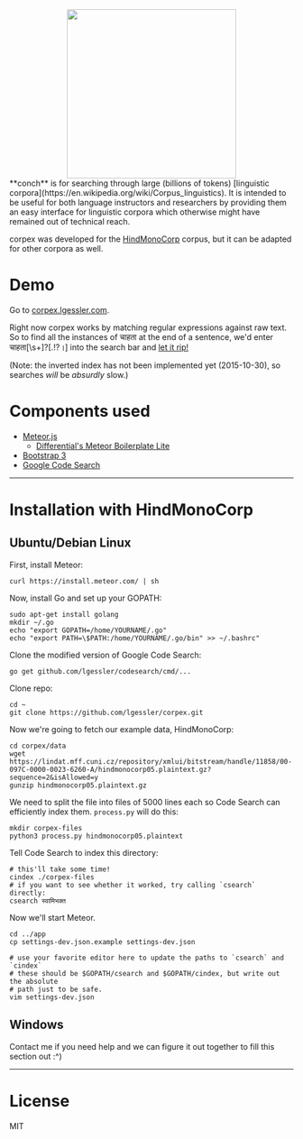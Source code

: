 <div style="text-align:center;">
<img src="https://cdn.rawgit.com/lgessler/conch/master/.misc/conch.svg" width="300" height="auto"></img>
</div>
**conch**  is for searching through large
(billions of tokens) [linguistic corpora](https://en.wikipedia.org/wiki/Corpus_linguistics).
It is intended to be useful for both language instructors and researchers by
providing them an easy interface for linguistic corpora which otherwise
might have remained out of technical reach.

corpex was developed for the 
[HindMonoCorp](https://lindat.mff.cuni.cz/repository/xmlui/handle/11858/00-097C-0000-0023-6260-A)
corpus, but it can be adapted for other corpora as well.

# Demo

Go to [corpex.lgessler.com](http://corpex.lgessler.com). 

Right now corpex works by matching regular expressions against raw text. So to find all the instances of चाहता at the end of a sentence, we'd enter चाहता[\s+]?[.!?।] into the search bar and [let it rip!](http://corpex.lgessler.com/results/%E0%A4%9A%E0%A4%BE%E0%A4%B9%E0%A4%A4%E0%A4%BE%5B%5Cs%2B%5D%3F%5B.!%3F%E0%A5%A4%5D)

(Note: the inverted index has not been implemented yet (2015-10-30), so searches *will* be *absurdly* slow.)

# Components used 

* [Meteor.js](https://www.meteor.com)
    * [Differential's Meteor Boilerplate Lite](https://github.com/Differential/meteor-boilerplate-lite)
* [Bootstrap 3](http://getbootstrap.com/)
* [Google Code Search](https://github.com/google/codesearch) 

------------------------

# Installation with HindMonoCorp 

## Ubuntu/Debian Linux 

First, install Meteor:

    curl https://install.meteor.com/ | sh

Now, install Go and set up your GOPATH:
    
    sudo apt-get install golang
    mkdir ~/.go
    echo "export GOPATH=/home/YOURNAME/.go"
    echo "export PATH=\$PATH:/home/YOURNAME/.go/bin" >> ~/.bashrc"

Clone the modified version of Google Code Search:

    go get github.com/lgessler/codesearch/cmd/...

Clone repo:

    cd ~
    git clone https://github.com/lgessler/corpex.git

Now we're going to fetch our example data, HindMonoCorp:

    cd corpex/data
    wget https://lindat.mff.cuni.cz/repository/xmlui/bitstream/handle/11858/00-097C-0000-0023-6260-A/hindmonocorp05.plaintext.gz?sequence=2&isAllowed=y
    gunzip hindmonocorp05.plaintext.gz

We need to split the file into files of 5000 lines each so Code Search can efficiently index them. `process.py` will do this:

    mkdir corpex-files
    python3 process.py hindmonocorp05.plaintext

Tell Code Search to index this directory:

    # this'll take some time!
    cindex ./corpex-files
    # if you want to see whether it worked, try calling `csearch` directly:
    csearch स्वामिभक्त

Now we'll start Meteor. 

    cd ../app
    cp settings-dev.json.example settings-dev.json

    # use your favorite editor here to update the paths to `csearch` and `cindex`
    # these should be $GOPATH/csearch and $GOPATH/cindex, but write out the absolute
    # path just to be safe.
    vim settings-dev.json

## Windows

Contact me if you need help and we can figure it out together to fill this
section out :^)

------------------------

# License

MIT 
